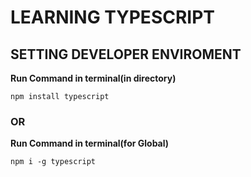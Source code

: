 # LEARNING TYPESCRIPT

## SETTING DEVELOPER ENVIROMENT

**Run Command in terminal(in directory)**

```
npm install typescript
```

### OR

**Run Command in terminal(for Global)**

```
npm i -g typescript
```
